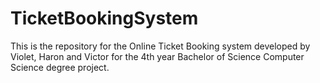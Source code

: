 # TicketBookingSystem
This is the repository for the Online Ticket Booking system developed by Violet, Haron and Victor for the 4th year Bachelor of Science Computer Science degree project.
